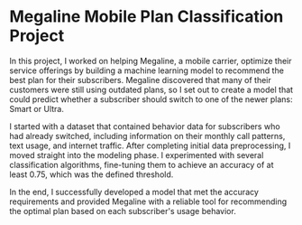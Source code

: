 # Megaline Mobile Plan Classification Project

In this project, I worked on helping Megaline, a mobile carrier, optimize their service offerings by building a machine learning model to recommend the best plan for their subscribers. Megaline discovered that many of their customers were still using outdated plans, so I set out to create a model that could predict whether a subscriber should switch to one of the newer plans: Smart or Ultra.

I started with a dataset that contained behavior data for subscribers who had already switched, including information on their monthly call patterns, text usage, and internet traffic. After completing initial data preprocessing, I moved straight into the modeling phase. I experimented with several classification algorithms, fine-tuning them to achieve an accuracy of at least 0.75, which was the defined threshold.

In the end, I successfully developed a model that met the accuracy requirements and provided Megaline with a reliable tool for recommending the optimal plan based on each subscriber's usage behavior.

